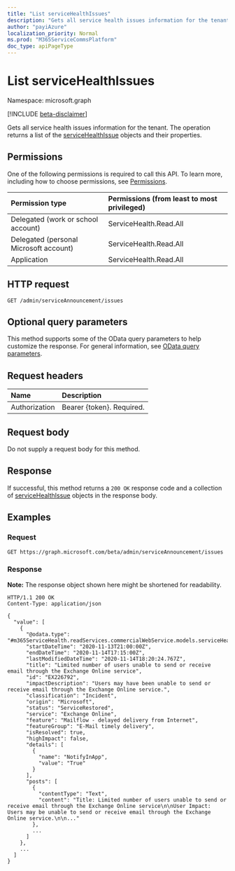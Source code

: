 ```yaml
---
title: "List serviceHealthIssues"
description: "Gets all service health issues information for the tenant. The operation returns a list of the [serviceHealthIssue](../resources/servicehealthissue.md) objects and their properties."
author: "payiAzure"
localization_priority: Normal
ms.prod: "M365ServiceCommsPlatform"
doc_type: apiPageType
---
```


# List serviceHealthIssues
Namespace: microsoft.graph

[!INCLUDE [beta-disclaimer](../../includes/beta-disclaimer.md)]

Gets all service health issues information for the tenant. The operation returns a list of the [serviceHealthIssue](../resources/servicehealthissue.md) objects and their properties.

## Permissions
One of the following permissions is required to call this API. To learn more, including how to choose permissions, see [Permissions](/graph/permissions-reference).

|Permission type|Permissions (from least to most privileged)|
|:---|:---|
|Delegated (work or school account)|ServiceHealth.Read.All|
|Delegated (personal Microsoft account)|ServiceHealth.Read.All|
|Application|ServiceHealth.Read.All|

## HTTP request

<!-- {
  "blockType": "ignored"
}
-->
``` http
GET /admin/serviceAnnouncement/issues
```

## Optional query parameters
This method supports some of the OData query parameters to help customize the response. For general information, see [OData query parameters](/graph/query-parameters).

## Request headers
|Name|Description|
|:---|:---|
|Authorization|Bearer {token}. Required.|

## Request body
Do not supply a request body for this method.

## Response

If successful, this method returns a `200 OK` response code and a collection of [serviceHealthIssue](../resources/servicehealthissue.md) objects in the response body.

## Examples

### Request
<!-- {
  "blockType": "request",
  "name": "list_servicehealthissue"
}
-->
``` http
GET https://graph.microsoft.com/beta/admin/serviceAnnouncement/issues
```


### Response
**Note:** The response object shown here might be shortened for readability.
<!-- {
  "blockType": "response",
  "truncated": true,
  "@odata.type": "Collection(m365ServiceHealth.readServices.commercialWebService.models.serviceHealthIssue)"
}
-->
``` http
HTTP/1.1 200 OK
Content-Type: application/json

{
  "value": [
    {
      "@odata.type": "#m365ServiceHealth.readServices.commercialWebService.models.serviceHealthIssue",
      "startDateTime": "2020-11-13T21:00:00Z",
      "endDateTime": "2020-11-14T17:15:00Z",
      "lastModifiedDateTime": "2020-11-14T18:20:24.767Z",
      "title": "Limited number of users unable to send or receive email through the Exchange Online service",
      "id": "EX226792",
      "impactDescription": "Users may have been unable to send or receive email through the Exchange Online service.",
      "classification": "Incident",
      "origin": "Microsoft",
      "status": "ServiceRestored",
      "service": "Exchange Online",
      "feature": "Mailflow - delayed delivery from Internet",
      "featureGroup": "E-Mail timely delivery",
      "isResolved": true,
      "highImpact": false,
      "details": [
        {
          "name": "NotifyInApp",
          "value": "True"
        }
      ],
      "posts": [
        {
          "contentType": "Text",
          "content": "Title: Limited number of users unable to send or receive email through the Exchange Online service\n\nUser Impact: Users may be unable to send or receive email through the Exchange Online service.\n\n..."
        },
        ...
      ]
    },
    ...
  ]
}
```

